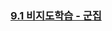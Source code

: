 ### [9.1 비지도학습 - 군집](https://velog.io/@hayeonoct/Machine-Learning-Study9%EC%A3%BC%EC%B0%A8-%EB%B9%84%EC%A7%80%EB%8F%84-%ED%95%99%EC%8A%B5)
